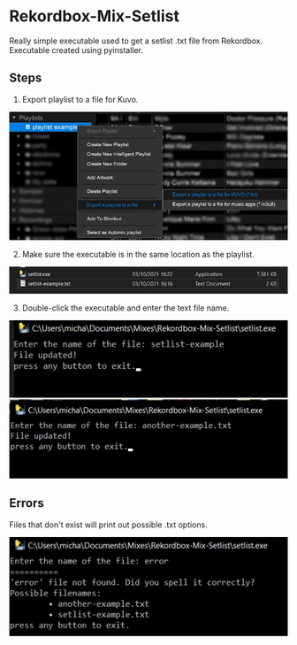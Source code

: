 # Rekordbox-Mix-Setlist
Really simple executable used to get a setlist .txt file from Rekordbox.
Executable created using pyinstaller.

## Steps
1. Export playlist to a file for Kuvo.

<img src="img/export.jpg" alt="exporting" width="720" />

2. Make sure the executable is in the same location as the playlist.

<img src="img/executable.jpg" alt="executable file" width="600" />

3. Double-click the executable and enter the text file name.

<img src="img/example1.jpg" alt="example without .txt extension" width="600" />
<img src="img/example2.jpg" alt="example with .txt extension" width="600" />

## Errors

Files that don't exist will print out possible .txt options.

<img src="img/error.jpg" alt="error file name" width="600" />